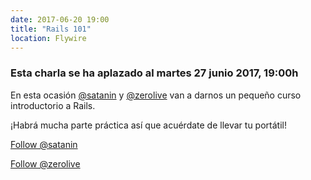 ```yaml
---
date: 2017-06-20 19:00
title: "Rails 101"
location: Flywire
---
```


<h3>Esta charla se ha aplazado al martes 27 junio 2017, 19:00h</h3>

En esta ocasión [@satanin](https://twitter.com/satanin) y [@zerolive](https://twitter.com/zerolive) van a darnos un pequeño curso introductorio a Rails.

¡Habrá mucha parte práctica así que acuérdate de llevar tu portátil!

<a class="twitter-follow-button"
  href="https://twitter.com/satanin"
  data-size="large">
Follow @satanin</a>

<a class="twitter-follow-button"
  href="https://twitter.com/zerolive"
  data-size="large">
Follow @zerolive</a>
